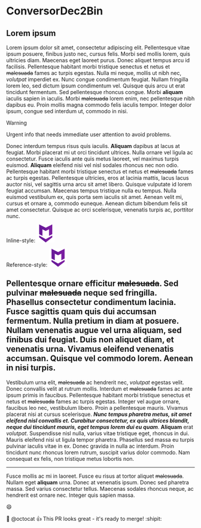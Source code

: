 # ConversorDec2Bin
 ## Lorem ipsum
 Lorem ipsum dolor sit amet, consectetur adipiscing elit. Pellentesque vitae ipsum posuere, finibus justo nec, cursus felis. Morbi sed mollis lorem, quis ultricies diam. Maecenas eget laoreet purus. Donec aliquet tempus arcu id facilisis. Pellentesque habitant morbi tristique senectus et netus et ~~malesuada~~ fames ac turpis egestas. Nulla mi neque, mollis ut nibh nec, *volutpat* imperdiet ex. Nunc congue condimentum feugiat. Nullam fringilla lorem leo, sed dictum ipsum condimentum vel. Quisque quis arcu ut erat tincidunt fermentum. Sed pellentesque rhoncus congue. Morbi **aliquam** iaculis sapien in iaculis. Morbi ~~malesuada~~ lorem enim, nec pellentesque nibh dapibus eu. Proin mollis magna commodo felis iaculis tempor. Integer dolor ipsum, congue sed interdum ut, commodo in nisi.



> [!WARNING]
> Urgent info that needs immediate user attention to avoid problems.
>


Donec interdum tempus risus quis iaculis. **Aliquam** dapibus at lacus at feugiat. Morbi placerat mi ut orci tincidunt ultrices. Nulla ornare vel ligula ac consectetur. Fusce iaculis ante quis metus laoreet, vel maximus turpis euismod. **Aliquam** eleifend nisi vel nisl sodales rhoncus nec non odio. Pellentesque habitant morbi tristique senectus et netus et ~~malesuada~~ fames ac turpis egestas. Pellentesque ultricies, eros at lacinia mattis, lacus lacus auctor nisi, vel sagittis urna arcu sit amet libero. Quisque vulputate id lorem feugiat accumsan. Maecenas tempus tristique nulla eu tempus. Nulla euismod vestibulum ex, quis porta sem iaculis sit amet. Aenean velit mi, cursus et ornare a, commodo euneque. Aenean dictum bibendum felis sit amet consectetur. Quisque ac orci scelerisque, venenatis turpis ac, porttitor nunc.

Inline-style: 
![alt text](https://github.com/adam-p/markdown-here/raw/master/src/common/images/icon48.png "Logo Title Text 1")

Reference-style: 
![alt text][logo]

[logo]: https://github.com/adam-p/markdown-here/raw/master/src/common/images/icon48.png "Logo Title Text 2"

Pellentesque ornare efficitur ~~malesuada~~. Sed pulvinar ~~malesuada~~ neque sed fringilla. Phasellus consectetur condimentum lacinia. Fusce sagittis quam quis dui accumsan fermentum. Nulla pretium in diam at posuere. Nullam venenatis augue vel urna **aliquam**, sed finibus dui feugiat. Duis non aliquet diam, et venenatis urna. Vivamus eleifend venenatis accumsan. Quisque vel commodo lorem. Aenean in nisi turpis.
---
Vestibulum urna elit, ~~malesuada~~ ac hendrerit nec, *volutpat* egestas velit. Donec convallis velit at rutrum mollis. Interdum et ~~malesuada~~ fames ac ante ipsum primis in faucibus. Pellentesque habitant morbi tristique senectus et netus et ~~malesuada~~ fames ac turpis egestas. Integer vel augue ornare, faucibus leo nec, vestibulum libero. Proin a pellentesque mauris. Vivamus placerat nisi at cursus scelerisque. ***Nunc tempus pharetra metus, sit amet eleifend nisl convallis et. Curabitur consectetur, ex quis ultrices blandit, neque dui tincidunt mauris, eget tempus lorem dui eu quam***. **Aliquam** erat *volutpat*. Suspendisse nisl nulla, varius vitae tristique eget, rhoncus in dui. Mauris eleifend nisi ut ligula tempor pharetra. Phasellus sed massa eu turpis pulvinar iaculis vitae in ex. Donec gravida in nulla ac interdum. Proin tincidunt nunc rhoncus lorem rutrum, suscipit varius dolor commodo. Nam consequat ex felis, non tristique metus lobortis non.
___
 Fusce mollis ac mi in laoreet. Fusce eu risus at tortor aliquet ~~malesuada~~. Nullam eget **aliquam** urna. Donec at venenatis ipsum. Donec sed pharetra massa. Sed varius consectetur tellus. Maecenas sodales rhoncus neque, ac hendrerit est ornare nec. Integer quis sapien massa. 
 
  :smile: 
  
  :slightly_smiling_face:
@octocat :+1: This PR looks great - it's ready to merge! :shipit:

